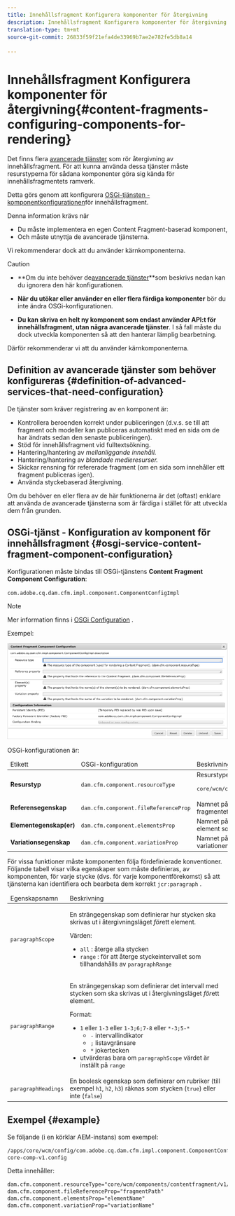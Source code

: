 ```yaml
---
title: Innehållsfragment Konfigurera komponenter för återgivning
description: Innehållsfragment Konfigurera komponenter för återgivning
translation-type: tm+mt
source-git-commit: 26833f59f21efa4de33969b7ae2e782fe5db8a14

---
```



# Innehållsfragment Konfigurera komponenter för återgivning{#content-fragments-configuring-components-for-rendering}

Det finns flera [avancerade tjänster](#definition-of-advanced-services-that-need-configuration) som rör återgivning av innehållsfragment. För att kunna använda dessa tjänster måste resurstyperna för sådana komponenter göra sig kända för innehållsfragmentets ramverk.

Detta görs genom att konfigurera [OSGi-tjänsten - komponentkonfigurationen](#osgi-service-content-fragment-component-configuration)för innehållsfragment.

Denna information krävs när

* Du måste implementera en egen Content Fragment-baserad komponent,
* Och måste utnyttja de avancerade tjänsterna.

Vi rekommenderar dock att du använder kärnkomponenterna.

>[!CAUTION]
>
>* **Om du inte behöver de[avancerade tjänster](#definition-of-advanced-services-that-need-configuration)**som beskrivs nedan kan du ignorera den här konfigurationen.
   >
   >
* **När du utökar eller använder en eller flera färdiga komponenter** bör du inte ändra OSGi-konfigurationen.
   >
   >
* **Du kan skriva en helt ny komponent som endast använder API:t för innehållsfragment, utan några avancerade tjänster**. I så fall måste du dock utveckla komponenten så att den hanterar lämplig bearbetning.
>
>
Därför rekommenderar vi att du använder kärnkomponenterna.

## Definition av avancerade tjänster som behöver konfigureras {#definition-of-advanced-services-that-need-configuration}

De tjänster som kräver registrering av en komponent är:

* Kontrollera beroenden korrekt under publiceringen (d.v.s. se till att fragment och modeller kan publiceras automatiskt med en sida om de har ändrats sedan den senaste publiceringen).
* Stöd för innehållsfragment vid fulltextsökning.
* Hantering/hantering av *mellanliggande innehåll.*
* Hantering/hantering av *blandade medieresurser.*
* Skickar rensning för refererade fragment (om en sida som innehåller ett fragment publiceras igen).
* Använda styckebaserad återgivning.

Om du behöver en eller flera av de här funktionerna är det (oftast) enklare att använda de avancerade tjänsterna som är färdiga i stället för att utveckla dem från grunden.

## OSGi-tjänst - Konfiguration av komponent för innehållsfragment {#osgi-service-content-fragment-component-configuration}

Konfigurationen måste bindas till OSGi-tjänstens **Content Fragment Component Configuration**:

`com.adobe.cq.dam.cfm.impl.component.ComponentConfigImpl`

>[!NOTE]
>
>Mer information finns i [OSGi Configuration](/help/implementing/deploying/overview.md#osgi-configuration) .

Exempel:

![Konfiguration av OSGi Configuration Content Fragment Component](assets/cf-component-configuration-osgi.png)

OSGi-konfigurationen är:

<table>
 <thead>
  <tr>
   <td>Etikett</td>
   <td>OSGi-konfiguration<br /> </td>
   <td>Beskrivning</td>
  </tr>
 </thead>
 <tbody>
  <tr>
   <td><strong>Resurstyp</strong></td>
   <td><code>dam.cfm.component.resourceType</code></td>
   <td>Resurstypen som ska registreras. t.ex. <br /> <p><span class="cmp-examples-demo__property-value"><code>core/wcm/components/contentfragment/v1/contentfragment</code></code></p> </td>
  </tr>
  <tr>
   <td><strong>Referensegenskap</strong></td>
   <td><code>dam.cfm.component.fileReferenceProp</code></td>
   <td>Namnet på den egenskap som innehåller referensen till fragmentet. t.ex. <code>fragmentPath</code> eller <code>fileReference</code></td>
  </tr>
  <tr>
   <td><strong>Elementegenskap(er)</strong></td>
   <td><code>dam.cfm.component.elementsProp</code></td>
   <td>Namnet på den egenskap som innehåller namnen på de element som ska återges. t.ex.<code>elementName</code></td>
  </tr>
  <tr>
   <td><strong>Variationsegenskap</strong><br /> </td>
   <td><code>dam.cfm.component.variationProp</code></td>
   <td>Namnet på den egenskap som innehåller namnet på variationen som ska återges. t.ex.<code>variationName</code></td>
  </tr>
 </tbody>
</table>

För vissa funktioner måste komponenten följa fördefinierade konventioner. Följande tabell visar vilka egenskaper som måste definieras, av komponenten, för varje stycke (dvs. för varje komponentförekomst) så att tjänsterna kan identifiera och bearbeta dem korrekt `jcr:paragraph` .

<table>
 <thead>
  <tr>
   <td>Egenskapsnamn</td>
   <td>Beskrivning</td>
  </tr>
 </thead>
 <tbody>
  <tr>
   <td><code>paragraphScope</code></td>
   <td><p>En strängegenskap som definierar hur stycken ska skrivas ut i återgivningsläget <em>för</em>ett element.</p> <p>Värden:</p>
    <ul>
     <li><code>all</code> : återge alla stycken</li>
     <li><code>range</code> : för att återge styckeintervallet som tillhandahålls av <code>paragraphRange</code></li>
    </ul> </td>
  </tr>
  <tr>
   <td><code>paragraphRange</code></td>
   <td><p>En strängegenskap som definierar det intervall med stycken som ska skrivas ut i återgivningsläget <em>för</em>ett element.</p> <p>Format:</p>
    <ul>
     <li><code>1</code> eller <code>1-3</code> eller <code>1-3;6;7-8</code> eller <code>*-3;5-*</code>
     <ul>
       <li><code>-</code> intervallindikator</li>
       <li><code>;</code> listavgränsare</li>
       <li><code>*</code> jokertecken</li>
     </ul>
     </li>
     <li>utvärderas bara om <code>paragraphScope</code> värdet är inställt på <code>range</code></li>
    </ul> </td>
  </tr>
  <tr>
   <td><code>paragraphHeadings</code></td>
   <td>En boolesk egenskap som definierar om rubriker (till exempel <code>h1</code>, <code>h2</code>, <code>h3</code>) räknas som stycken (<code>true</code>) eller inte (<code>false</code>)</td>
  </tr>
 </tbody>
</table>

## Exempel {#example}

Se följande (i en körklar AEM-instans) som exempel:

```
/apps/core/wcm/config/com.adobe.cq.dam.cfm.impl.component.ComponentConfigImpl-core-comp-v1.config
```

Detta innehåller:

```
dam.cfm.component.resourceType="core/wcm/components/contentfragment/v1/contentfragment"
dam.cfm.component.fileReferenceProp="fragmentPath"
dam.cfm.component.elementsProp="elementName"
dam.cfm.component.variationProp="variationName"
```

